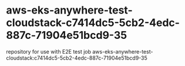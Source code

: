 # aws-eks-anywhere-test-cloudstack-c7414dc5-5cb2-4edc-887c-71904e51bcd9-35
repository for use with E2E test job aws-eks-anywhere-test-cloudstack:c7414dc5-5cb2-4edc-887c-71904e51bcd9-35
